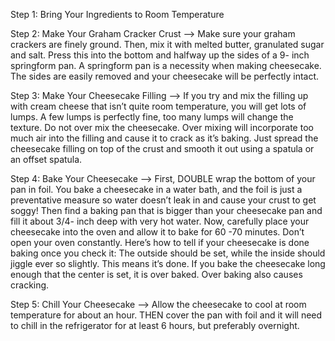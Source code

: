 Step 1: Bring Your Ingredients to Room Temperature

Step 2: Make Your Graham Cracker Crust --> Make sure your graham crackers are finely ground. Then, mix it with melted butter, granulated sugar and salt. Press this into the bottom and halfway up the sides of a 9- inch springform pan. A springform pan is a necessity when making cheesecake. The sides are easily removed and your cheesecake will be perfectly intact.

Step 3: Make Your Cheesecake Filling --> If you try and mix the filling up with cream cheese that isn’t quite room temperature, you will get lots of lumps. A few lumps is perfectly fine, too many lumps will change the texture. Do not over mix the cheesecake. Over mixing will incorporate too much air into the filling and cause it to crack as it’s baking. Just spread the cheesecake filling on top of the crust and smooth it out using a spatula or an offset spatula.

Step 4: Bake Your Cheesecake --> First, DOUBLE wrap the bottom of your pan in foil. You bake a cheesecake in a water bath, and the foil is just a preventative measure so water doesn’t leak in and cause your crust to get soggy! Then find a baking pan that is bigger than your cheesecake pan and fill it about 3/4- inch deep with very hot water. Now, carefully place your cheesecake into the oven and allow it to bake for 60 -70 minutes. Don’t open your oven constantly. Here’s how to tell if your cheesecake is done baking once you check it: The outside should be set, while the inside should jiggle ever so slightly. This means it’s done. If you bake the cheesecake long enough that the center is set, it is over baked. Over baking also causes cracking.

Step 5: Chill Your Cheesecake --> Allow the cheesecake to cool at room temperature for about an hour. THEN cover the pan with foil and it will need to chill in the refrigerator for at least 6 hours, but preferably overnight.